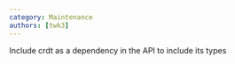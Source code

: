 ```yaml
---
category: Maintenance
authors: [twk3]
---
```


Include crdt as a dependency in the API to include its types
